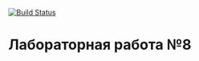 [![Build Status](https://www.travis-ci.com/razuwaikin/lab08.svg?branch=master)](https://www.travis-ci.com/razuwaikin/lab08)
# Лабораторная работа №8

